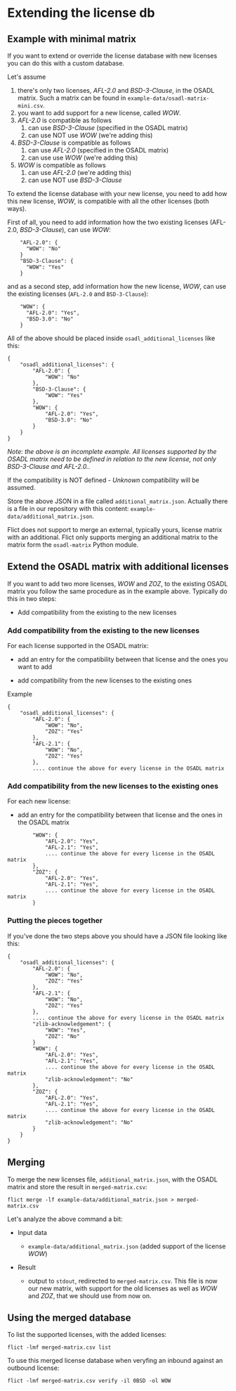 # Extending the license db

## Example with minimal matrix

If you want to extend or override the license database with new
licenses you can do this with a custom database.

Let's assume

1. there's only two licenses, _AFL-2.0_ and _BSD-3-Clause_, in the OSADL matrix. Such a matrix can be found in `example-data/osadl-matrix-mini.csv`.
2. you want to add support for a new license, called _WOW_.
3. _AFL-2.0_ is compatible as follows
    1. can use _BSD-3-Clause_ (specified in the OSADL matrix)
    2. can use NOT use _WOW_ (we're adding this)
4. _BSD-3-Clause_ is compatible as follows
    1. can use _AFL-2.0_ (specified in the OSADL matrix)
    2. can use use _WOW_ (we're adding this)
5. _WOW_ is compatible as follows
    1. can use _AFL-2.0_ (we're adding this)
    2. can use NOT use _BSD-3-Clause_

To extend the license database with your new license, you need to add
how this new license, _WOW_, is compatible with all the other licenses
(both ways).

First of all, you need to add information how the two existing
licenses (AFL-2.0, _BSD-3-Clause_), can use _WOW_:

```
    "AFL-2.0": {
      "WOW": "No"
    }
    "BSD-3-Clause": {
      "WOW": "Yes"
    }
```

and as a second step, add information how the new license, _WOW_, can use the existing licenses (`AFL-2.0` and `BSD-3-Clause`):

```
    "WOW": {
      "AFL-2.0": "Yes",
      "BSD-3.0": "No"
    }
```

All of the above should be placed inside `osadl_additional_licenses` like this:

```
{
    "osadl_additional_licenses": {
        "AFL-2.0": {
            "WOW": "No"
        },
        "BSD-3-Clause": {
            "WOW": "Yes"
        },
        "WOW": {
            "AFL-2.0": "Yes",
            "BSD-3.0": "No"
        }
    }
}
```

*Note: the above is an incomplete example. All licenses supported by
 the OSADL matrix need to be defined in relation to the new license,
 not only _BSD-3-Clause_ and _AFL-2.0_.*.

If the compatibility is NOT defined - _Unknown_ compatibility will be assumed.

Store the above JSON in a file called
`additional_matrix.json`. Actually there is a file in our repository
with this content: `example-data/additional_matrix.json`.

Flict does not support to merge an external, typically yours, license matrix with an additional. Flict only supports merging an additional matrix to the matrix form the `osadl-matrix` Python module.

## Extend the OSADL matrix with additional licenses

If you want to add two more licenses, _WOW_ and _ZOZ_, to the existing
OSADL matrix you follow the same procedure as in the example
above. Typically do this in two steps:

* Add compatibility from the existing to the new licenses

### Add compatibility from the existing to the new licenses

For each license supported in the OSADL matrix:

* add an entry for the compatibility between that license and the ones you want to add

* add compatibility from the new licenses to the existing ones

Example 

```
{
    "osadl_additional_licenses": {
        "AFL-2.0": {
            "WOW": "No",
            "ZOZ": "Yes"
        },
        "AFL-2.1": {
            "WOW": "No",
            "ZOZ": "Yes"
        },
        .... continue the above for every license in the OSADL matrix
```

### Add compatibility from the new licenses to the existing ones

For each new license:

* add an entry for the compatibility between that license and the ones in the OSADL matrix


```
        "WOW": {
            "AFL-2.0": "Yes",
            "AFL-2.1": "Yes",
            .... continue the above for every license in the OSADL matrix
        },
        "ZOZ": {
            "AFL-2.0": "Yes",
            "AFL-2.1": "Yes",
            .... continue the above for every license in the OSADL matrix
        }
```

### Putting the pieces together

If you've done the two steps above you should have a JSON file looking like this:

```
{
    "osadl_additional_licenses": {
        "AFL-2.0": {
            "WOW": "No",
            "ZOZ": "Yes"
        },
        "AFL-2.1": {
            "WOW": "No",
            "ZOZ": "Yes"
        },
        .... continue the above for every license in the OSADL matrix
        "zlib-acknowledgement": {
            "WOW": "Yes",
            "ZOZ": "No"
        }       
        "WOW": {
            "AFL-2.0": "Yes",
            "AFL-2.1": "Yes",
            .... continue the above for every license in the OSADL matrix
            "zlib-acknowledgement": "No"
        },
        "ZOZ": {
            "AFL-2.0": "Yes",
            "AFL-2.1": "Yes",
            .... continue the above for every license in the OSADL matrix
            "zlib-acknowledgement": "No"
        }
    }
}
```

## Merging

To merge the new licenses file, `additional_matrix.json`, with the
OSADL matrix and store the result in `merged-matrix.csv`:

```
flict merge -lf example-data/additional_matrix.json > merged-matrix.csv
```

Let's analyze the above command a bit:

* Input data

    * `example-data/additional_matrix.json` (added support of the license _WOW_)

* Result 

    * output to `stdout`, redirected to `merged-matrix.csv`. This file is now our new matrix, with support for the old licenses as well as _WOW_ and _ZOZ_, that we should use from now on.


## Using the merged database

To list the supported licenses, with the added licenses:

```
flict -lmf merged-matrix.csv list
```

To use this merged license database when veryfing an inbound against an outbound license:

```
flict -lmf merged-matrix.csv verify -il 0BSD -ol WOW
```
